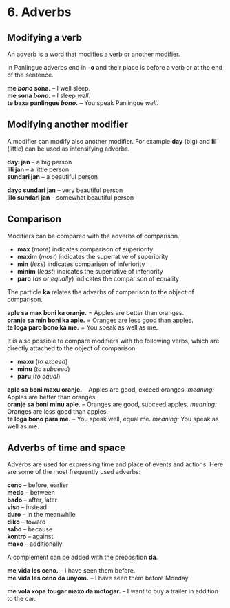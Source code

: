 
# 6. Adverbs

## Modifying a verb

An adverb is a word that modifies a verb or another modifier.

In Panlingue adverbs end in **-o** and their place is before a verb
or at the end of the sentence.

**me _bono_ sona.**
– I well sleep.  
**me sona _bono_.**
– I sleep _well_.  
**te baxa panlingue _bono_.**
– You speak Panlingue _well_.

## Modifying another modifier

A modifier can modify also another modifier.
For example **day** (big) and **lil** (little) can be used as intensifying adverbs.

**dayi jan**
– a big person  
**lili jan**
– a little person  
**sundari jan**
– a beautiful person

**dayo sundari jan**
– very beautiful person  
**lilo sundari jan**
– somewhat beautiful person


## Comparison

Modifiers can be compared with the adverbs of comparison.

- **max**
  (_more_) indicates comparison of superiority
- **maxim**
  (_most_) indicates the superlative of superiority
- **min**
  (_less_) indicates comparison of inferiority
- **minim**
  (_least_) indicates the superlative of inferiority
- **paro**
  (_as_ or _equally_) indicates the comparison of equality

The particle
**ka**
relates the adverbs of comparison to the object of comparison.

**aple sa max boni ka oranje.**
= Apples are better than oranges.  
**oranje sa min boni ka aple.**
= Oranges are less good than apples.  
**te loga paro bono ka me.**
= You speak as well as me.

It is also possible to compare modifiers with the following verbs,
which are directly attached to the object of comparison.

- **maxu**
  (_to exceed_)
- **minu**
  (_to subceed_)
- **paru**
  (_to equal_)

**aple sa boni maxu oranje.**
– Apples are good, exceed oranges. _meaning:_ Apples are better than oranges.  
**oranje sa boni minu aple.**
– Oranges are good, subceed apples. _meaning:_ Oranges are less good than apples.  
**te loga bono para me.**
– You speak well, equal me. _meaning:_ You speak as well as me.


## Adverbs of time and space

Adverbs are used for expressing time and place of events and actions.
Here are some of the most frequently used adverbs:

**ceno**
– before, earlier  
**medo**
– between  
**bado**
– after, later  
**viso**
– instead  
**duro**
– in the meanwhile  
**diko**
– toward  
**sabo**
– because  
**kontro**
– against  
**maxo**
– additionally  

A complement can be added with the preposition **da**.

**me vida les ceno.**
– I have seen them before.  
**me vida les ceno da unyom.**
– I have seen them before Monday.

**me vola xopa tougar maxo da motogar.**
– I want to buy a trailer in addition to the car.

